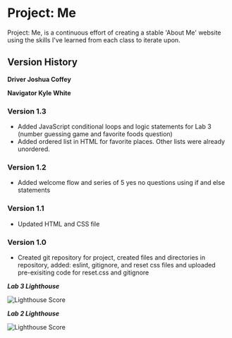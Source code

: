 # Project: Me

Project: Me, is a continuous effort of creating a stable 'About Me' website using the skills I've learned from each class to iterate upon.

## Version History

**Driver Joshua Coffey**

**Navigator Kyle White**

### Version 1.3

+ Added JavaScript conditional loops and logic statements for Lab 3 (number guessing game and favorite foods question)
+ Added ordered list in HTML for favorite places. Other lists were already unordered.

### Version 1.2

+ Added welcome flow and series of 5 yes no questions using if and else statements

### Version 1.1

+ Updated HTML and CSS file

### Version 1.0

+ Created git repository for project, created files and directories in repository, added: eslint, gitignore, and reset css files and uploaded pre-exisiting code for reset.css and gitignore

**_Lab 3 Lighthouse_**

<img src="/img/kylewhite-lighthouse-lab3.png" alt="Lighthouse Score" title="LightHouse Score for Lab 3">

**_Lab 2 Lighthouse_**

<img src="/img/kw-light.png" alt="Lighthouse Score" title="LightHouse Score for Lab 2">
